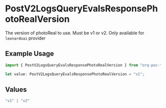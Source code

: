 # PostV2LogsQueryEvalsResponsePhotoRealVersion

The version of photoReal to use. Must be v1 or v2. Only available for `leonardoai` provider

## Example Usage

```typescript
import { PostV2LogsQueryEvalsResponsePhotoRealVersion } from "orq-poc-typescript-multi-env-version/models/operations";

let value: PostV2LogsQueryEvalsResponsePhotoRealVersion = "v1";
```

## Values

```typescript
"v1" | "v2"
```